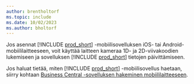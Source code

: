 ```yaml
---
author: brentholtorf
ms.topic: include
ms.date: 10/02/2023
ms.author: bholtorf
---
```


Jos asennat [!INCLUDE [prod_short](prod_short.md)] -mobiilisovelluksen iOS- tai Android-mobiililaitteeseen, voit käyttää laitteen kameraa 1D- ja 2D-viivakoodien lukemiseen ja sovelluksen [!INCLUDE [prod_short](prod_short.md)] tietojen päivittämiseen. 

Jos haluat tietää, miten [!INCLUDE [prod_short](prod_short.md)] -mobiilisovellus haetaan, siirry kohtaan [Business Central -sovelluksen hakeminen mobiililaitteeseen](../install-mobile-app.md).